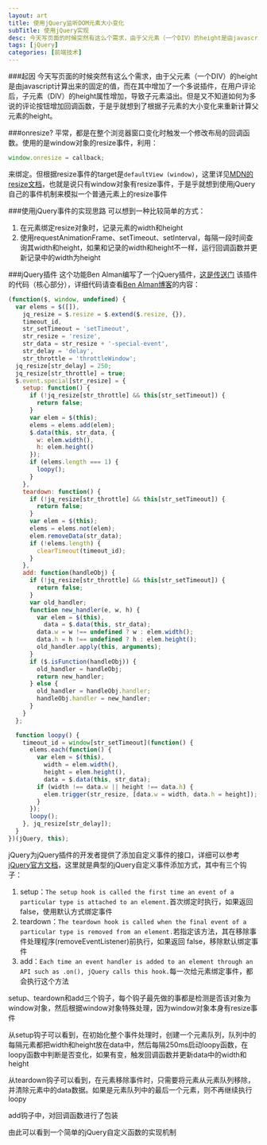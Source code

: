 ```yaml
---
layout: art
title: 使用jQuery监听DOM元素大小变化
subTitle: 使用jQuery实现
desc: 今天写页面的时候突然有这么个需求，由于父元素（一个DIV）的height是由javascript计算出来的固定的值，而在其中增加了一个多说插件，在用户评论后，子元素（DIV）的height属性增加，导致子元素溢出。但是又不知道如何为多说的评论按钮增加回调函数，于是乎就想到了根据子元素的大小变化来重新计算父元素的height。
tags: [jQuery]
categories: [前端技术]
---
```


###起因
今天写页面的时候突然有这么个需求，由于父元素（一个DIV）的height是由javascript计算出来的固定的值，而在其中增加了一个多说插件，在用户评论后，子元素（DIV）的height属性增加，导致子元素溢出。但是又不知道如何为多说的评论按钮增加回调函数，于是乎就想到了根据子元素的大小变化来重新计算父元素的height。

###onresize?
平常，都是在整个浏览器窗口变化时触发一个修改布局的回调函数。使用的是window对象的resize事件，利用：
```javascript
window.onresize = callback;
```
来绑定。但根据resize事件的target是```defaultView (window)```，这里详见[MDN的resize文档](https://developer.mozilla.org/en-US/docs/Web/Reference/Events/resize)，也就是说只有window对象有resize事件，于是乎就想到使用jQuery自己的事件机制来模拟一个普通元素上的resize事件

###使用jQuery事件的实现思路
可以想到一种比较简单的方式：
1. 在元素绑定resize对象时，记录元素的width和height
2. 使用requestAnimationFrame、setTimeout、setInterval，每隔一段时间查询其width和height，如果和记录的width和height不一样，运行回调函数并更新记录中的width为height

###jQuery插件
这个功能Ben Alman编写了一个jQuery插件，[这是传送门](http://benalman.com/projects/jquery-resize-plugin/)
该插件的代码（核心部分），详细代码请查看[Ben Alman博客](https://raw.github.com/cowboy/jquery-resize/v1.1/jquery.ba-resize.js)的内容：

```javascript
(function($, window, undefined) {
  var elems = $([]),
    jq_resize = $.resize = $.extend($.resize, {}),
    timeout_id,
    str_setTimeout = 'setTimeout',
    str_resize = 'resize',
    str_data = str_resize + '-special-event',
    str_delay = 'delay',
    str_throttle = 'throttleWindow';
  jq_resize[str_delay] = 250;
  jq_resize[str_throttle] = true;
  $.event.special[str_resize] = {
    setup: function() {
      if (!jq_resize[str_throttle] && this[str_setTimeout]) {
        return false;
      }
      var elem = $(this);
      elems = elems.add(elem);
      $.data(this, str_data, {
        w: elem.width(),
        h: elem.height()
      });
      if (elems.length === 1) {
        loopy();
      }
    },
    teardown: function() {
      if (!jq_resize[str_throttle] && this[str_setTimeout]) {
        return false;
      }
      var elem = $(this);
      elems = elems.not(elem);
      elem.removeData(str_data);
      if (!elems.length) {
        clearTimeout(timeout_id);
      }
    },
    add: function(handleObj) {
      if (!jq_resize[str_throttle] && this[str_setTimeout]) {
        return false;
      }
      var old_handler;
      function new_handler(e, w, h) {
        var elem = $(this),
          data = $.data(this, str_data);
        data.w = w !== undefined ? w : elem.width();
        data.h = h !== undefined ? h : elem.height();
        old_handler.apply(this, arguments);
      }
      if ($.isFunction(handleObj)) {
        old_handler = handleObj;
        return new_handler;
      } else {
        old_handler = handleObj.handler;
        handleObj.handler = new_handler;
      }
    }
  };

  function loopy() {
    timeout_id = window[str_setTimeout](function() {
      elems.each(function() {
        var elem = $(this),
          width = elem.width(),
          height = elem.height(),
          data = $.data(this, str_data);
        if (width !== data.w || height !== data.h) {
          elem.trigger(str_resize, [data.w = width, data.h = height]);
        }
      });
      loopy();
    }, jq_resize[str_delay]);
  }
})(jQuery, this);
```
jQuery为jQuery插件的开发者提供了添加自定义事件的接口，详细可以参考[jQuery官方文档](http://learn.jquery.com/events/event-extensions/)，这里就是典型的jQuery自定义事件添加方式，其中有三个钩子：
1. setup：```The setup hook is called the first time an event of a particular type is attached to an element.```首次绑定时执行，如果返回 false，使用默认方式绑定事件
2. teardown：```The teardown hook is called when the final event of a particular type is removed from an element.```若指定该方法，其在移除事件处理程序(removeEventListener)前执行，如果返回 false，移除默认绑定事件
3. add：```Each time an event handler is added to an element through an API such as .on(), jQuery calls this hook.```每一次给元素绑定事件，都会执行这个方法

setup、teardown和add三个钩子，每个钩子最先做的事都是检测是否该对象为window对象，然后根据window对象特殊处理，因为window对象本身有resize事件

从setup钩子可以看到，在初始化整个事件处理时，创建一个元素队列，队列中的每隔元素都把width和height放在data中，然后每隔250ms启动loopy函数，在loopy函数中判断是否变化，如果有变，触发回调函数并更新data中的width和height

从teardown钩子可以看到，在元素移除事件时，只需要将元素从元素队列移除，并清除元素中的data数据。如果是元素队列中的最后一个元素，则不再继续执行loopy

add钩子中，对回调函数进行了包装

由此可以看到一个简单的jQuery自定义函数的实现机制